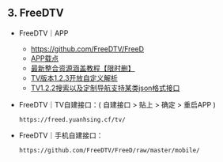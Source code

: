 ## 3. FreeDTV
* FreeDTV｜APP
  + https://github.com/FreeDTV/FreeD
  + [APP载点](https://www.lanzoui.com/b025mpw7e)
  + [最新整合资源涵盖教程【限时删】](https://mp.weixin.qq.com/s/C5uZtKdXFyPbBDEFjO6P-A)
  + [TV版本1.2.3开放自定义解析](https://mp.weixin.qq.com/s/m_edUfPP5VuWSdVzaSdO8A)
  + [TV1.2.2搜索以及定制导航支持某类json格式接口](https://mp.weixin.qq.com/s/C2NCGvk0LUxDGa_ocilOtA)
* FreeDTV｜TV自建接口：( 自建接口 > 贴上 > 确定 > 重启APP )

      https://freed.yuanhsing.cf/tv/
* FreeDTV｜手机自建接口：

      https://github.com/FreeDTV/FreeD/raw/master/mobile/